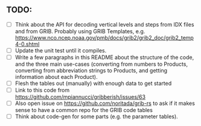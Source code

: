 ## TODO:


- [ ] Think about the API for decoding vertical levels and steps from IDX files and from GRIB.
      Probably using GRIB Templates, e.g. https://www.nco.ncep.noaa.gov/pmb/docs/grib2/grib2_doc/grib2_temp4-0.shtml
- [ ] Update the unit test until it compiles.
- [ ] Write a few paragraphs in this README about the structure of the code, and the three main use-cases (converting from 
      numbers to Products, converting from abbreviation strings to Products, and getting information about each Product).
- [ ] Flesh the tables out (manually) with enough data to get started
- [ ] Link to this code from https://github.com/mpiannucci/gribberish/issues/63
- [ ] Also open issue on https://github.com/noritada/grib-rs to ask if it makes sense to have a common repo for the GRIB code tables
- [ ] Think about code-gen for some parts (e.g. the parameter tables).
